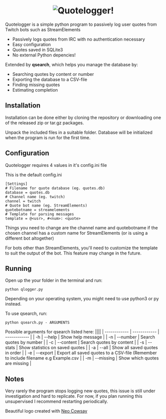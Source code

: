 <h1 align="center">
  <img src="https://github.com/user-attachments/assets/727ac73f-7bfe-4802-acc4-f6802347cc2c" alt="Quotelogger!">

</h1>

Quotelogger is a simple python program to passively log user quotes from Twitch bots such as StreamElements

- Passively logs quotes from IRC with no authentication necessary
- Easy configuration
- Quotes saved in SQLite3
- No external Python depencies!

Extended by **qsearch**, which helps you manage the database by:
- Searching quotes by content or number
- Exporting the database to a CSV-file
- Finding missing quotes
- Estimating completion

## Installation
Installation can be done either by cloning the repository or downloading one of the released zip or tar.gz packages.

Unpack the included files in a suitable folder.  Database will be initialized when the program is run for the first time.

## Configuration
Quotelogger requires 4 values in it's config.ini file

This is the default config.ini
```
[Settings]
# Filename for quote database (eg. quotes.db)
database = quotes.db
# Channel name (eg. twitch)
channel = twitch
# Quote bot name (eg. StreamElements)
quotebotname = streamelements
# Template for parsing messages
template = @<usr>, #<num>: <quote>
```
Things you need to change are the channel name and quotebotname if the chosen channel has a custom name for StreamElements (or is using a different bot altogether)

For bots other than StreamElements, you'll need to customize the template to suit the output of the bot. This feature may change in the future.

## Running
Open up the your folder in the terminal and run:
```
python qlogger.py
```
Depending on your operating system, you might need to use python3 or py instead.

To use qsearch, run:
```
python qsearch.py - ARGUMENTS
```
Possible arguments for qsearch listed here:
||||
| ------------ | ------------ | ------------ |
| -h | --help | Show help message |
| -n | --number | Search quotes by number |
| -c | --content | Search quotes by content |
| -s | --stats | Show statistics on saved quotes |
| -a | --all | Show all saved quotes in order |
| -e | --export | Export all saved quotes to a CSV-file (Remember to include filename e.g Example.csv |
| -m | --missing | Show which quotes are missing |

## Notes
Very rarely the program stops logging new quotes, this issue is still under investigation and hard to replicate.
For now, if you plan running this unsupervised I recommend restarting periodically.

Beautiful logo created with [Neo Cowsay](https://github.com/Code-Hex/Neo-cowsay)
